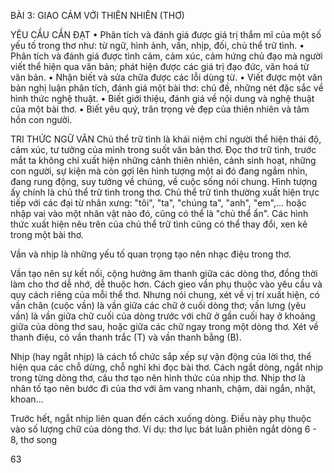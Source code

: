 BÀI 3: GIAO CẢM VỚI THIÊN NHIÊN (THƠ)

YÊU CẦU CẦN ĐẠT
• Phân tích và đánh giá được giá trị thẩm mĩ của một số yếu tố trong thơ như: từ ngữ, hình ảnh, vần, nhịp, đối, chủ thể trữ tình.
• Phân tích và đánh giá được tình cảm, cảm xúc, cảm hứng chủ đạo mà người viết thể hiện qua văn bản; phát hiện được các giá trị đạo đức, văn hoá từ văn bản.
• Nhận biết và sửa chữa được các lỗi dùng từ.
• Viết được một văn bản nghị luận phân tích, đánh giá một bài thơ: chủ đề, những nét đặc sắc về hình thức nghệ thuật.
• Biết giới thiệu, đánh giá về nội dung và nghệ thuật của một bài thơ.
• Biết yêu quý, trân trọng vẻ đẹp của thiên nhiên và tâm hồn con người.

TRI THỨC NGỮ VĂN
Chủ thể trữ tình là khái niệm chỉ người thể hiện thái độ, cảm xúc, tư tưởng của mình trong suốt văn bản thơ. Đọc thơ trữ tình, trước mắt ta không chỉ xuất hiện những cảnh thiên nhiên, cảnh sinh hoạt, những con người, sự kiện mà còn gợi lên hình tượng một ai đó đang ngắm nhìn, đang rung động, suy tưởng về chúng, về cuộc sống nói chung. Hình tượng ấy chính là chủ thể trữ tình trong thơ. Chủ thể trữ tình thường xuất hiện trực tiếp với các đại từ nhân xưng: "tôi", "ta", "chúng ta", "anh", "em",... hoặc nhập vai vào một nhân vật nào đó, cũng có thể là "chủ thể ẩn". Các hình thức xuất hiện nêu trên của chủ thể trữ tình cũng có thể thay đổi, xen kẽ trong một bài thơ.

Vần và nhịp là những yếu tố quan trọng tạo nên nhạc điệu trong thơ.

Vần tạo nên sự kết nối, cộng hưởng âm thanh giữa các dòng thơ, đồng thời làm cho thơ dễ nhớ, dễ thuộc hơn. Cách gieo vần phụ thuộc vào yêu cầu và quy cách riêng của mỗi thể thơ. Nhưng nói chung, xét về vị trí xuất hiện, có vần chân (cuộc vần) là vần giữa các chữ ở cuối dòng thơ; vần lưng (yêu vần) là vần giữa chữ cuối của dòng trước với chữ ở gần cuối hay ở khoảng giữa của dòng thơ sau, hoặc giữa các chữ ngay trong một dòng thơ. Xét về thanh điệu, có vần thanh trắc (T) và vần thanh bằng (B).

Nhịp (hay ngắt nhịp) là cách tổ chức sắp xếp sự vận động của lời thơ, thể hiện qua các chỗ dừng, chỗ nghỉ khi đọc bài thơ. Cách ngắt dòng, ngắt nhịp trong từng dòng thơ, câu thơ tạo nên hình thức của nhịp thơ. Nhịp thơ là nhân tố tạo nên bước đi của thơ với âm vang nhanh, chậm, dài ngắn, nhặt, khoan...

Trước hết, ngắt nhịp liên quan đến cách xuống dòng. Điều này phụ thuộc vào số lượng chữ của dòng thơ. Ví dụ: thơ lục bát luân phiên ngắt dòng 6 - 8, thơ song

63